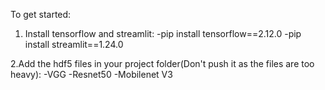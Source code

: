 To get started:
1. Install tensorflow and streamlit:
-pip install tensorflow==2.12.0
-pip install streamlit==1.24.0 

2.Add the hdf5 files in your project folder(Don't push it as the files are too heavy):
-VGG
-Resnet50
-Mobilenet V3


